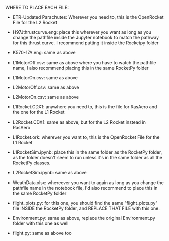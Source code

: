WHERE TO PLACE EACH FILE:
- ETR-Updated Parachutes: Wherever you need to, this is the OpenRocket File for the L2 Rocket

- H97Jthrustcurve.eng: place this wherever you want as long as you change the pathfile inside the Jupyter notebook to match the pathway for this thrust curve. I recommend putting it inside the Rocketpy folder

- K570-17A.eng: same as above

- L1MotorOff.csv: same as above where you have to watch the pathfile name, I also recommend placing this in the same RocketPy folder

- L1MotorOn.csv: same as above

- L2MotorOff.csv: same as above

- L2MotorOn.csv: same as above

- L1Rocket.CDX1: anywhere you need to, this is the file for RasAero and the one for the L1 Rocket

- L2Rocket.CDX1: same as above, but for the L2 Rocket instead in RasAero

- L1Rocket.ork: wherever you want to, this is the OpenRocket File for the L1 Rocket

- L1RocketSim.ipynb: place this in the same folder as the RocketPy folder, as the folder doesn't seem to run unless it's in the same folder as all the RocketPy classes.

- L2RocketSim.ipynb: same as above

- WeathData.xlsx: whereever you want to again as long as you change the pathfile name in the notebook file, I'd also recommend to place this in the same RocketPy folder

- flight_plots.py: for this one, you should find the same "flight_plots.py" file INSIDE the RocketPy folder, and REPLACE THAT FILE with this one.

- Environment.py: same as above, replace the original Environment.py folder with this one as well

- flight.py: same as above too
